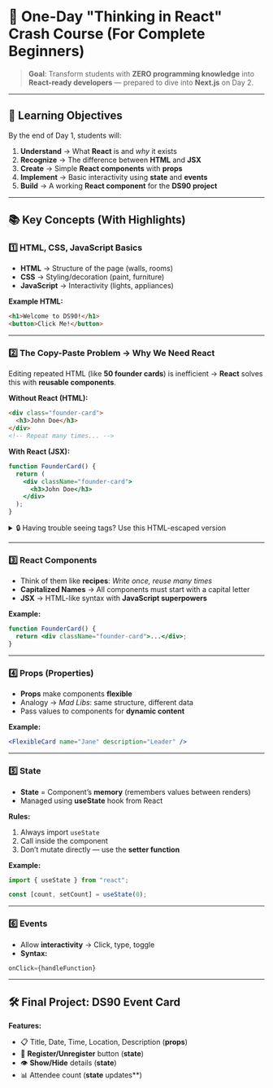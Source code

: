# 🚀 One-Day "Thinking in React" Crash Course (For Complete Beginners)

> **Goal**: Transform students with **ZERO programming knowledge** into **React-ready developers**  — prepared to dive into **Next.js** on Day 2.

---

## 🎯 Learning Objectives
By the end of Day 1, students will:
1. **Understand** → What **React** is and *why* it exists  
2. **Recognize** → The difference between **HTML** and **JSX**  
3. **Create** → Simple **React components** with **props**  
4. **Implement** → Basic interactivity using **state** and **events**  
5. **Build** → A working **React component** for the **DS90 project**  

---

## 📚 Key Concepts (With Highlights)

### 1️⃣ HTML, CSS, JavaScript Basics
- **HTML** → Structure of the page (walls, rooms)  
- **CSS** → Styling/decoration (paint, furniture)  
- **JavaScript** → Interactivity (lights, appliances)  

**Example HTML:**
```html
<h1>Welcome to DS90!</h1>
<button>Click Me!</button>
```

---

### 2️⃣ The Copy-Paste Problem → Why We Need React
Editing repeated HTML (like **50 founder cards**) is inefficient → **React** solves this with **reusable components**.

**Without React (HTML):**
```html
<div class="founder-card">
  <h3>John Doe</h3>
</div>
<!-- Repeat many times... -->
```

**With React (JSX):**
```jsx
function FounderCard() {
  return (
    <div className="founder-card">
      <h3>John Doe</h3>
    </div>
  );
}
```

<details>
<summary>🔒 Having trouble seeing tags? Use this HTML-escaped version</summary>

**Without React (escaped):**
```html
&lt;div class="founder-card"&gt;
  &lt;h3&gt;John Doe&lt;/h3&gt;
&lt;/div&gt;
&lt;!-- Repeat many times... --&gt;
```

**With React (escaped):**
```jsx
function FounderCard() {
  return (
    &lt;div className="founder-card"&gt;
      &lt;h3&gt;John Doe&lt;/h3&gt;
    &lt;/div&gt;
  );
}
```
</details>

---

### 3️⃣ React Components
- Think of them like **recipes**: *Write once, reuse many times*  
- **Capitalized Names** → All components must start with a capital letter  
- **JSX** → HTML-like syntax with **JavaScript superpowers**

**Example:**
```jsx
function FounderCard() {
  return <div className="founder-card">...</div>;
}
```

---

### 4️⃣ Props (Properties)
- **Props** make components **flexible**  
- Analogy → *Mad Libs*: same structure, different data  
- Pass values to components for **dynamic content**

**Example:**
```jsx
<FlexibleCard name="Jane" description="Leader" />
```

---

### 5️⃣ State
- **State** = Component’s **memory** (remembers values between renders)  
- Managed using **useState** hook from React  

**Rules:**
1. Always import `useState`  
2. Call inside the component  
3. Don’t mutate directly — use the **setter function**

**Example:**
```jsx
import { useState } from "react";

const [count, setCount] = useState(0);
```

---

### 6️⃣ Events
- Allow **interactivity** → Click, type, toggle  
- **Syntax:**
```jsx
onClick={handleFunction}
```

---

## 🛠 Final Project: DS90 Event Card

**Features:**
- 📋 Title, Date, Time, Location, Description (**props**)  
- 🔘 **Register/Unregister** button (**state**)  
- 👁️ **Show/Hide** details (**state**)  
- 📊 Attendee count (**state** updates**)  
